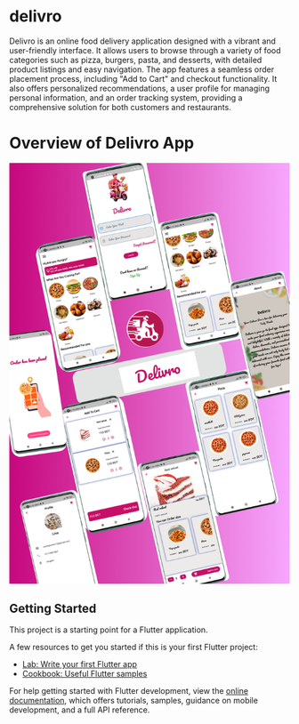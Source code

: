 # delivro

Delivro is an online food delivery application designed with a vibrant and user-friendly interface. It allows users to browse through a variety of food categories such as pizza, burgers, pasta, and desserts, with detailed product listings and easy navigation. The app features a seamless order placement process, including "Add to Cart" and checkout functionality. It also offers personalized recommendations, a user profile for managing personal information, and an order tracking system, providing a comprehensive solution for both customers and restaurants.

# Overview of Delivro App
![image](https://github.com/Nazira-Jesmin-Lina/delivro/blob/main/Images/Untitled%20design.png)

## Getting Started

This project is a starting point for a Flutter application.

A few resources to get you started if this is your first Flutter project:

- [Lab: Write your first Flutter app](https://docs.flutter.dev/get-started/codelab)
- [Cookbook: Useful Flutter samples](https://docs.flutter.dev/cookbook)

For help getting started with Flutter development, view the
[online documentation](https://docs.flutter.dev/), which offers tutorials,
samples, guidance on mobile development, and a full API reference.
